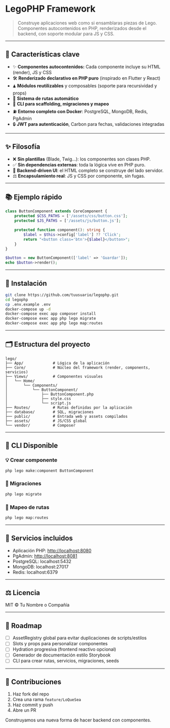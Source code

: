 # LegoPHP Framework

> Construye aplicaciones web como si ensamblaras piezas de Lego.
> Componentes autocontenidos en PHP, renderizados desde el backend, con soporte modular para JS y CSS.

---

## 🔧 Características clave

* ✨ **Componentes autocontenidos:** Cada componente incluye su HTML (render), JS y CSS
* 🛠️ **Renderizado declarativo en PHP puro** (inspirado en Flutter y React)
* 🛦 **Módulos reutilizables** y composables (soporte para recursividad y props)
* 🦬 **Sistema de rutas automático**
* 🚜 **CLI para scaffolding, migraciones y mapeo**
* ⛽ **Entorno completo con Docker**: PostgreSQL, MongoDB, Redis, PgAdmin
* 🔒 **JWT para autenticación**, Carbon para fechas, validaciones integradas

---

## ✨ Filosofía

* ❌ **Sin plantillas** (Blade, Twig...): los componentes son clases PHP.
* ✅ **Sin dependencias externas**: toda la lógica vive en PHP puro.
* 🧳 **Backend-driven UI**: el HTML completo se construye del lado servidor.
* ⚖️ **Encapsulamiento real**: JS y CSS por componente, sin fugas.

---

## 📚 Ejemplo rápido

```php
class ButtonComponent extends CoreComponent {
    protected $CSS_PATHS = ['/assets/css/button.css'];
    protected $JS_PATHS = ['/assets/js/button.js'];

    protected function component(): string {
        $label = $this->config['label'] ?? 'Click';
        return "<button class='btn'>{$label}</button>";
    }
}

$button = new ButtonComponent(['label' => 'Guardar']);
echo $button->render();
```

---

## 🚀 Instalación

```bash
git clone https://github.com/tuusuario/legophp.git
cd legophp
cp .env.example .env
docker-compose up -d
docker-compose exec app composer install
docker-compose exec app php lego migrate
docker-compose exec app php lego map:routes
```

---

## 🗂️ Estructura del proyecto

```
lego/
├── App/             # Lógica de la aplicación
├── Core/            # Núcleo del framework (render, components, servicios)
├── Views/           # Componentes visuales
│   └── Home/
│       └── Components/
│           └── ButtonComponent/
│               ├── ButtonComponent.php
│               ├── style.css
│               └── script.js
├── Routes/          # Rutas definidas por la aplicación
├── database/        # SQL, migraciones
├── public/          # Entrada web y assets compilados
├── assets/          # JS/CSS global
└── vendor/          # Composer
```

---

## 🔢 CLI Disponible

### 💡 Crear componente

```bash
php lego make:component ButtonComponent
```

### 📄 Migraciones

```bash
php lego migrate
```

### 📘 Mapeo de rutas

```bash
php lego map:routes
```

---

## 💪 Servicios incluidos

* Aplicación PHP: [http://localhost:8080](http://localhost:8080)
* PgAdmin: [http://localhost:8081](http://localhost:8081)
* PostgreSQL: localhost:5432
* MongoDB: localhost:27017
* Redis: localhost:6379

---

## ⚖️ Licencia

MIT © Tu Nombre o Compañía

---

## 🚀 Roadmap

* [ ] AssetRegistry global para evitar duplicaciones de scripts/estilos
* [ ] Slots y props para personalizar componentes
* [ ] Hydration progresiva (frontend reactivo opcional)
* [ ] Generador de documentación estilo Storybook
* [ ] CLI para crear rutas, servicios, migraciones, seeds

---

## 🤝 Contribuciones

1. Haz fork del repo
2. Crea una rama `feature/LoQueSea`
3. Haz commit y push
4. Abre un PR

Construyamos una nueva forma de hacer backend con componentes.
